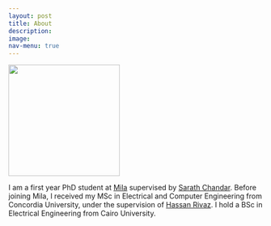 ```yaml
---
layout: post
title: About
description: 
image: 
nav-menu: true
---
```


<img src="https://raw.githubusercontent.com/AbdelrahmanZayed/AbdelrahmanZayed.github.io/master/abdel_photo_2.jpg" width="220">

I am a first year PhD student at [Mila](https://mila.quebec/en/person/abdelrahman-zayed/) supervised by [Sarath Chandar](http://sarathchandar.in/). Before joining Mila, I received my MSc in Electrical and Computer Engineering from Concordia University, under the supervision of [Hassan Rivaz](https://users.encs.concordia.ca/~hrivaz/). I hold a BSc in Electrical Engineering from Cairo University.

